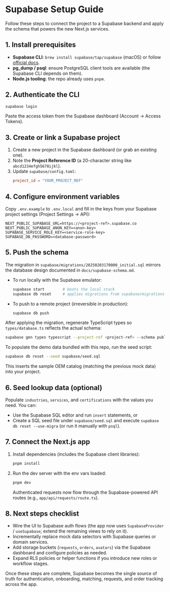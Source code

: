 # Supabase Setup Guide

Follow these steps to connect the project to a Supabase backend and apply the schema that powers the new Next.js services.

## 1. Install prerequisites
- **Supabase CLI**: `brew install supabase/tap/supabase` (macOS) or follow [official docs](https://supabase.com/docs/guides/cli).
- **pg_dump / psql**: ensure PostgreSQL client tools are available (the Supabase CLI depends on them).
- **Node.js tooling**: the repo already uses `pnpm`.

## 2. Authenticate the CLI
```bash
supabase login
```
Paste the access token from the Supabase dashboard (Account → Access Tokens).

## 3. Create or link a Supabase project
1. Create a new project in the Supabase dashboard (or grab an existing one).
2. Note the **Project Reference ID** (a 20-character string like `abcd1234efgh5678ijkl`).
3. Update `supabase/config.toml`:
   ```toml
   project_id = "YOUR_PROJECT_REF"
   ```

## 4. Configure environment variables
Copy `.env.example` to `.env.local` and fill in the keys from your Supabase project settings (Project Settings → API):
```
NEXT_PUBLIC_SUPABASE_URL=https://<project-ref>.supabase.co
NEXT_PUBLIC_SUPABASE_ANON_KEY=<anon-key>
SUPABASE_SERVICE_ROLE_KEY=<service-role-key>
SUPABASE_DB_PASSWORD=<database-password>
```

## 5. Push the schema
The migration in `supabase/migrations/20250203170000_initial.sql` mirrors the database design documented in `docs/supabase-schema.md`.

- To run locally with the Supabase emulator:
  ```bash
  supabase start        # boots the local stack
  supabase db reset     # applies migrations from supabase/migrations
  ```
- To push to a remote project (irreversible in production):
  ```bash
  supabase db push
  ```

After applying the migration, regenerate TypeScript types so `types/database.ts` reflects the actual schema:
```bash
supabase gen types typescript --project-ref <project-ref> --schema public > types/database.ts
```

To populate the demo data bundled with this repo, run the seed script:
```bash
supabase db reset --seed supabase/seed.sql
```
This inserts the sample OEM catalog (matching the previous mock data) into your project.

## 6. Seed lookup data (optional)
Populate `industries`, `services`, and `certifications` with the values you need. You can:
- Use the Supabase SQL editor and run `insert` statements, or
- Create a SQL seed file under `supabase/seed.sql` and execute `supabase db reset --use-migra` (or run it manually with `psql`).

## 7. Connect the Next.js app
1. Install dependencies (includes the Supabase client libraries):
   ```bash
   pnpm install
   ```
2. Run the dev server with the env vars loaded:
   ```bash
   pnpm dev
   ```
   Authenticated requests now flow through the Supabase-powered API routes (e.g., `app/api/requests/route.ts`).

## 8. Next steps checklist
- Wire the UI to Supabase auth flows (the app now uses `SupabaseProvider` / `useSupabase`; extend the remaining views to rely on it).
- Incrementally replace mock data selectors with Supabase queries or domain services.
- Add storage buckets (`requests`, `orders`, `avatars`) via the Supabase dashboard and configure policies as needed.
- Expand RLS policies or helper functions if you introduce new roles or workflow stages.

Once these steps are complete, Supabase becomes the single source of truth for authentication, onboarding, matching, requests, and order tracking across the app.
